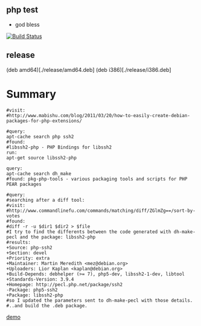 php test
-----
- god bless

[![Build Status](https://travis-ci.org/brownman/php_test.svg?branch=master)](https://travis-ci.org/brownman/php_test)



release
-----
(deb amd64)[./release/amd64.deb]
(deb i386)[./release/i386.deb]

Summary
====

```
#visit:
#http://www.mabishu.com/blog/2011/03/20/how-to-easily-create-debian-packages-for-php-extensions/

#query:
apt-cache search php ssh2
#found:
#libssh2-php - PHP Bindings for libssh2
run:
apt-get source libssh2-php

query:
apt-cache search dh_make
#found: pkg-php-tools - various packaging tools and scripts for PHP PEAR packages

#query:
#searching after a diff tool:
#visit:
#http://www.commandlinefu.com/commands/matching/diff/ZGlmZg==/sort-by-votes
#found:
#diff -r -u $dir1 $dir2 > $file
#I try to find the differents between the code generated with dh-make-pecl and the package: libssh2-php
#results:
+Source: php-ssh2
+Section: devel
+Priority: extra
+Maintainer: Martin Meredith <mez@debian.org>
+Uploaders: Lior Kaplan <kaplan@debian.org>
+Build-Depends: debhelper (>= 7), php5-dev, libssh2-1-dev, libtool
+Standards-Version: 3.9.4
+Homepage: http://pecl.php.net/package/ssh2
-Package: php5-ssh2
+Package: libssh2-php
#so I updated the parameters sent to dh-make-pecl with those details.
#..and build the .deb package.

```

[demo](http://asciinema.org/a/11943)
